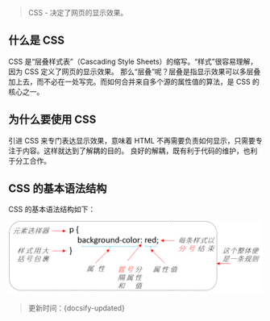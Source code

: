 > CSS - 决定了网页的显示效果。

## 什么是 CSS

CSS 是“层叠样式表”（Cascading Style Sheets）的缩写。“样式”很容易理解，因为 CSS 定义了网页的显示效果。
那么“层叠”呢？层叠是指显示效果可以多层叠加上去，而不必在一处写完。而如何合并来自多个源的属性值的算法，是 CSS 的核心之一。

## 为什么要使用 CSS

引进 CSS 来专门表达显示效果，意味着 HTML 不再需要负责如何显示，只需要专注于内容。这样就达到了解耦的目的。
良好的解耦，既有利于代码的维护，也利于分工合作。

## CSS 的基本语法结构

CSS 的基本语法结构如下：

![CSS基本语法结构](../_images/CSS基本语法结构.png ':size=600')



> 更新时间：{docsify-updated}